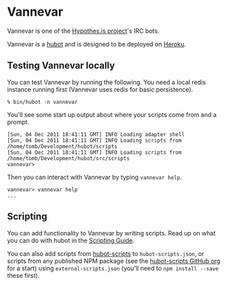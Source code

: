 # Vannevar

Vannevar is one of the [Hypothes.is project][hyp]'s IRC bots.

Vannevar is a [hubot][hubot] and is designed to be deployed on
[Heroku][heroku].

[heroku]: https://www.heroku.com/
[hubot]: https://hubot.github.com/
[hyp]: https://hypothes.is/

## Testing Vannevar locally

You can test Vannevar by running the following. You need a local redis instance
running first (Vannevar uses redis for basic persistence).

    % bin/hubot -n vannevar

You'll see some start up output about where your scripts come from and a
prompt.

    [Sun, 04 Dec 2011 18:41:11 GMT] INFO Loading adapter shell
    [Sun, 04 Dec 2011 18:41:11 GMT] INFO Loading scripts from /home/tomb/Development/hubot/scripts
    [Sun, 04 Dec 2011 18:41:11 GMT] INFO Loading scripts from /home/tomb/Development/hubot/src/scripts
    vannevar>

Then you can interact with Vannevar by typing `vannevar help`.

    vannevar> vannevar help
    ...


## Scripting

You can add functionality to Vannevar by writing scripts. Read up on what you
can do with hubot in the [Scripting Guide][scripting].

[scripting]: https://github.com/github/hubot/blob/master/docs/scripting.md

You can also add scripts from [hubot-scripts][scripts] to `hubot-scripts.json`,
or scripts from any published NPM package (see the [hubot-scripts GitHub
org][hs-org] for a start) using `external-scripts.json` (you'll need to `npm
install --save` these first).

[scripts]: https://github.com/github/hubot-scripts
[hs-org]: https://github.com/hubot-scripts
